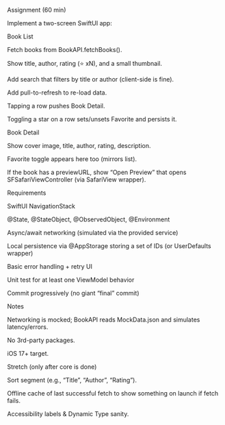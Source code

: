 
Assignment (60 min)

Implement a two-screen SwiftUI app:

Book List

Fetch books from BookAPI.fetchBooks().

Show title, author, rating (⭐️ xN), and a small thumbnail.

Add search that filters by title or author (client-side is fine).

Add pull-to-refresh to re-load data.

Tapping a row pushes Book Detail.

Toggling a star on a row sets/unsets Favorite and persists it.

Book Detail

Show cover image, title, author, rating, description.

Favorite toggle appears here too (mirrors list).

If the book has a previewURL, show “Open Preview” that opens SFSafariViewController (via SafariView wrapper).

Requirements

SwiftUI NavigationStack

@State, @StateObject, @ObservedObject, @Environment

Async/await networking (simulated via the provided service)

Local persistence via @AppStorage storing a set of IDs (or UserDefaults wrapper)

Basic error handling + retry UI

Unit test for at least one ViewModel behavior

Commit progressively (no giant “final” commit)

Notes

Networking is mocked; BookAPI reads MockData.json and simulates latency/errors.

No 3rd-party packages.

iOS 17+ target.

Stretch (only after core is done)

Sort segment (e.g., “Title”, “Author”, “Rating”).

Offline cache of last successful fetch to show something on launch if fetch fails.

Accessibility labels & Dynamic Type sanity.
